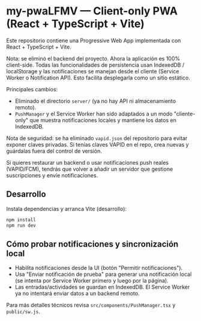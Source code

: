 # my-pwaLFMV — Client-only PWA (React + TypeScript + Vite)

Este repositorio contiene una Progressive Web App implementada con React + TypeScript + Vite.

Nota: se eliminó el backend del proyecto. Ahora la aplicación es 100% client-side. Todas las funcionalidades de persistencia usan IndexedDB / localStorage y las notificaciones se manejan desde el cliente (Service Worker o Notification API). Esto facilita desplegarla como un sitio estático.

Principales cambios:

- Eliminado el directorio `server/` (ya no hay API ni almacenamiento remoto).
- `PushManager` y el Service Worker han sido adaptados a un modo "cliente-only" que muestra notificaciones locales y mantiene los datos en IndexedDB.

Nota de seguridad: se ha eliminado `vapid.json` del repositorio para evitar exponer claves privadas. Si tenías claves VAPID en el repo, crea nuevas y guárdalas fuera del control de versión.

Si quieres restaurar un backend o usar notificaciones push reales (VAPID/FCM), tendrás que volver a añadir un servidor que gestione suscripciones y envíe notificaciones.

## Desarrollo

Instala dependencias y arranca Vite (desarrollo):

```powershell
npm install
npm run dev
```

## Cómo probar notificaciones y sincronización local

- Habilita notificaciones desde la UI (botón "Permitir notificaciones").
- Usa "Enviar notificación de prueba" para generar una notificación local (se intenta por Service Worker primero y luego por la página).
- Las entradas/actividades se guardan en IndexedDB. El Service Worker ya no intentará enviar datos a un backend remoto.

Para más detalles técnicos revisa `src/components/PushManager.tsx` y `public/sw.js`.

